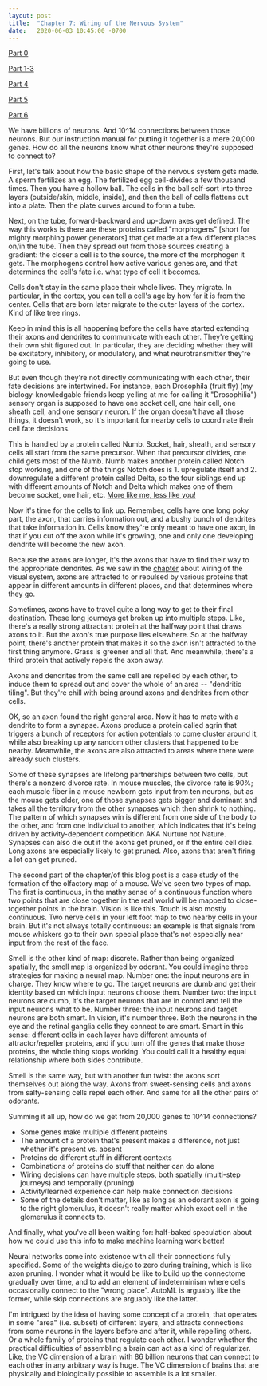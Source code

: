 ```yaml
---
layout: post
title:  "Chapter 7: Wiring of the Nervous System"
date:   2020-06-03 10:45:00 -0700
---
```


[Part 0](https://zswitten.github.io/2019/08/04/neuroscience-neural-networks-0.html)

[Part 1-3](https://zswitten.github.io/2019/08/04/neuroscience-neural-networks-1-3.html)
 
[Part 4](https://zswitten.github.io/2019/09/08/neuroscience-neural-networks-4.html)

[Part 5](https://zswitten.github.io/2019/10/07/neuroscience-neural-networks-5.html)

[Part 6](https://zswitten.github.io/2019/11/13/neuroscience-neural-networks-6.html)

We have billions of neurons. And 10^14 connections between those neurons. But our instruction manual for putting it together is a mere 20,000 genes. How do all the neurons know what other neurons they're supposed to connect to?

First, let's talk about how the basic shape of the nervous system gets made. A sperm fertilizes an egg. The fertilized egg cell-divides a few thousand times. Then you have a hollow ball. The cells in the ball self-sort into three layers (outside/skin, middle, inside), and then the ball of cells flattens out into a plate. Then the plate curves around to form a tube.

Next, on the tube, forward-backward and up-down axes get defined. The way this works is there are these proteins called "morphogens" [short for mighty morphing power generators] that get made at a few different places on/in the tube. Then they spread out from those sources creating a gradient: the closer a cell is to the source, the more of the morphogen it gets. The morphogens control how active various genes are, and that determines the cell's fate i.e. what type of cell it becomes.

Cells don't stay in the same place their whole lives. They migrate. In particular, in the cortex, you can tell a cell's age by how far it is from the center. Cells that are born later migrate to the outer layers of the cortex. Kind of like tree rings.

Keep in mind this is all happening before the cells have started extending their axons and dendrites to communicate with each other. They're getting their own shit figured out. In particular, they are deciding whether they will be excitatory, inhibitory, or modulatory, and what neurotransmitter they're going to use.

But even though they're not directly communicating with each other, their fate decisions are intertwined. For instance, each Drosophila (fruit fly) (my biology-knowledgable friends keep yelling at me for calling it "Drosophilia") sensory organ is supposed to have one socket cell, one hair cell, one sheath cell, and one sensory neuron. If the organ doesn't have all those things, it doesn't work, so it's important for nearby cells to coordinate their cell fate decisions.

This is handled by a protein called Numb. Socket, hair, sheath, and sensory cells all start from the same precursor. When that precursor divides, one child gets most of the Numb. Numb makes another protein called Notch stop working, and one of the things Notch does is 1. upregulate itself and 2. downregulate a different protein called Delta, so the four siblings end up with different amounts of Notch and Delta which makes one of them become socket, one hair, etc. [More like me, less like you!](https://www.youtube.com/watch?v=kXYiU_JCYtU)

Now it's time for the cells to link up. Remember, cells have one long poky part, the axon, that carries information out, and a bushy bunch of dendrites that take information in. Cells know they're only meant to have one axon, in that if you cut off the axon while it's growing, one and only one developing dendrite will become the new axon.

Because the axons are longer, it's the axons that have to find their way to the appropriate dendrites. As we saw in the [chapter](https://zswitten.github.io/2019/10/07/neuroscience-neural-networks-5.html) about wiring of the visual system, axons are attracted to or repulsed by various proteins that appear in different amounts in different places, and that determines where they go.

Sometimes, axons have to travel quite a long way to get to their final destination. These long journeys get broken up into multiple steps. Like, there's a really strong attractant protein at the halfway point that draws axons to it. But the axon's true purpose lies elsewhere. So at the halfway point, there's another protein that makes it so the axon isn't attracted to the first thing anymore. Grass is greener and all that. And meanwhile, there's a third protein that actively repels the axon away.

Axons and dendrites from the same cell are repelled by each other, to induce them to spread out and cover the whole of an area -- "dendritic tiling". But they're chill with being around axons and dendrites from other cells.

OK, so an axon found the right general area. Now it has to mate with a dendrite to form a synapse. Axons produce a protein called agrin that triggers a bunch of receptors for action potentials to come cluster around it, while also breaking up any random other clusters that happened to be nearby. Meanwhile, the axons are also attracted to areas where there were already such clusters.

Some of these synapses are lifelong partnerships between two cells, but there's a nonzero divorce rate. In mouse muscles, the divorce rate is 90%; each muscle fiber in a mouse newborn gets input from ten neurons, but as the mouse gets older, one of those synapses gets bigger and dominant and takes all the territory from the other synapses which then shrink to nothing. The pattern of which synapses win is different from one side of the body to the other, and from one individual to another, which indicates that it's being driven by activity-dependent competition AKA Nurture not Nature. Synapses can also die out if the axons get pruned, or if the entire cell dies. Long axons are especially likely to get pruned. Also, axons that aren't firing a lot can get pruned.

The second part of the chapter/of this blog post is a case study of the formation of the olfactory map of a mouse. We've seen two types of map. The first is continuous, in the mathy sense of a continuous function where two points that are close together in the real world will be mapped to close-together points in the brain. Vision is like this. Touch is also mostly continuous. Two nerve cells in your left foot map to two nearby cells in your brain. But it's not always totally continuous: an example is that signals from mouse whiskers go to their own special place that's not especially near input from the rest of the face.

Smell is the other kind of map: discrete. Rather than being organized spatially, the smell map is organized by odorant. You could imagine three strategies for making a neural map. Number one: the input neurons are in charge. They know where to go. The target neurons are dumb and get their identity based on which input neurons choose them. Number two: the input neurons are dumb, it's the target neurons that are in control and tell the input neurons what to be. Number three: the input neurons and target neurons are both smart. In vision, it's number three. Both the neurons in the eye and the retinal ganglia cells they connect to are smart. Smart in this sense: different cells in each layer have different amounts of attractor/repeller proteins, and if you turn off the genes that make those proteins, the whole thing stops working. You could call it a healthy equal relationship where both sides contribute.

Smell is the same way, but with another fun twist: the axons sort themselves out along the way. Axons from sweet-sensing cells and axons from salty-sensing cells repel each other. And same for all the other pairs of odorants.

Summing it all up, how do we get from 20,000 genes to 10^14 connections?

- Some genes make multiple different proteins
- The amount of a protein that's present makes a difference, not just whether it's present vs. absent
- Proteins do different stuff in different contexts
- Combinations of proteins do stuff that neither can do alone
- Wiring decisions can have multiple steps, both spatially (multi-step journeys) and temporally (pruning)
- Activity/learned experience can help make connection decisions
- Some of the details don't matter, like as long as an odorant axon is going to the right glomerulus, it doesn't really matter which exact cell in the glomerulus it connects to.

And finally, what you've all been waiting for: half-baked speculation about how we could use this info to make machine learning work better!

Neural networks come into existence with all their connections fully specified. Some of the weights die/go to zero during training, which is like axon pruning. I wonder what it would be like to build up the connectome gradually over time, and to add an element of indeterminism where cells occasionally connect to the "wrong place". AutoML is arguably like the former, while skip connections are arguably like the latter.

I'm intrigued by the idea of having some concept of a protein, that operates in some "area" (i.e. subset) of different layers, and attracts connections from some neurons in the layers before and after it, while repelling others. Or a whole family of proteins that regulate each other. I wonder whether the practical difficulties of assembling a brain can act as a kind of regularizer. Like, the [VC dimension](https://en.wikipedia.org/wiki/Vapnik%E2%80%93Chervonenkis_dimension#VC_dimension_of_a_neural_network) of a brain with 86 billion neurons that can connect to each other in any arbitrary way is huge. The VC dimension of brains that are physically and biologically possible to assemble is a lot smaller.